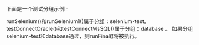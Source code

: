 下面是一个测试分组示例 -

runSelenium()和runSelenium1()属于分组：selenium-test。
testConnectOracle()和testConnectMsSQL()属于分组：database 。
如果分组selenium-test和database通过，则runFinal()将被执行。